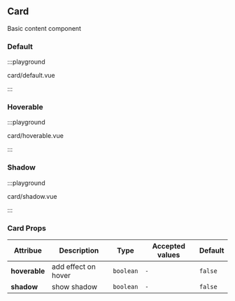 ## Card

Basic content component

### Default

:::playground

card/default.vue

:::

### Hoverable

:::playground

card/hoverable.vue

:::

### Shadow

:::playground

card/shadow.vue

:::

### Card Props

| Attribue      | Description         | Type      | Accepted values | Default |
| ------------- | ------------------- | --------- | --------------- | ------- |
| **hoverable** | add effect on hover | `boolean` | `-`             | `false` |
| **shadow**    | show shadow         | `boolean` | `-`             | `false` |

